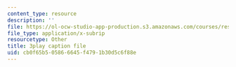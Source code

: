 ```yaml
---
content_type: resource
description: ''
file: https://ol-ocw-studio-app-production.s3.amazonaws.com/courses/res-6-012-introduction-to-probability-spring-2018/cb0f65b505866645f4791b30d5c6f88e_ozbtgvLKAqE.srt
file_type: application/x-subrip
resourcetype: Other
title: 3play caption file
uid: cb0f65b5-0586-6645-f479-1b30d5c6f88e
---
```

